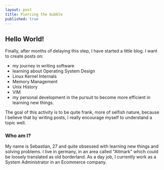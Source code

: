 ```yaml
---
layout: post
title: Piercing the bubble
published: true
---
```

## Hello World!

Finally, after months of delaying this step, I have started a little blog.
I want to create posts on:
- my journey in writing software
- learning about Operating System Design
- Linux Kernel Internals
- Memory Management
- Unix History
- VIM
- my personal development in the pursuit to become more efficient in learning new things.

The goal of this activity is to be quite frank, more of selfish nature, because I believe that by writing posts, I really encourage myself to understand a topic well. 

### Who am I?

My name is Sebastian, 27 and quite obsessed with learning new things and solving problems.
I live in germany, in an area called "Altmark" which could be loosely translated as old borderland. As a day job, I currently work as a System Administrator in an Ecommerce company.
